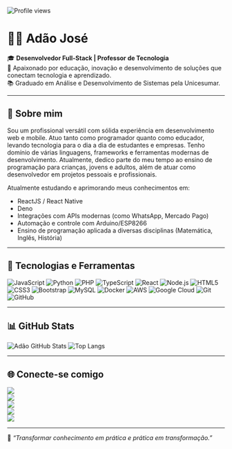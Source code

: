 <p align="left">
  <img src="https://komarev.com/ghpvc/?username=adaojose" alt="Profile views" />
</p>

# 👨‍💻 Adão José

🎓 **Desenvolvedor Full-Stack | Professor de Tecnologia**  
🎯 Apaixonado por educação, inovação e desenvolvimento de soluções que conectam tecnologia e aprendizado.  
📚 Graduado em Análise e Desenvolvimento de Sistemas pela Unicesumar.

---

## 🌟 Sobre mim

Sou um profissional versátil com sólida experiência em desenvolvimento web e mobile. Atuo tanto como programador quanto como educador, levando tecnologia para o dia a dia de estudantes e empresas. Tenho domínio de várias linguagens, frameworks e ferramentas modernas de desenvolvimento. Atualmente, dedico parte do meu tempo ao ensino de programação para crianças, jovens e adultos, além de atuar como desenvolvedor em projetos pessoais e profissionais.

Atualmente estudando e aprimorando meus conhecimentos em:
- ReactJS / React Native  
- Deno  
- Integrações com APIs modernas (como WhatsApp, Mercado Pago)  
- Automação e controle com Arduino/ESP8266  
- Ensino de programação aplicada a diversas disciplinas (Matemática, Inglês, História)

---

## 🚀 Tecnologias e Ferramentas

![JavaScript](https://img.shields.io/badge/-JavaScript-black?style=flat-square&logo=javascript)
![Python](https://img.shields.io/badge/-Python-black?style=flat-square&logo=Python)
![PHP](https://img.shields.io/badge/-PHP-777BB4?style=flat-square&logo=php)
![TypeScript](https://img.shields.io/badge/-TypeScript-007ACC?style=flat-square&logo=typescript)
![React](https://img.shields.io/badge/-React-black?style=flat-square&logo=react)
![Node.js](https://img.shields.io/badge/-Node.js-black?style=flat-square&logo=node.js)
![HTML5](https://img.shields.io/badge/-HTML5-E34F26?style=flat-square&logo=html5&logoColor=white)
![CSS3](https://img.shields.io/badge/-CSS3-1572B6?style=flat-square&logo=css3)
![Bootstrap](https://img.shields.io/badge/-Bootstrap-563D7C?style=flat-square&logo=bootstrap)
![MySQL](https://img.shields.io/badge/-MySQL-black?style=flat-square&logo=mysql)
![Docker](https://img.shields.io/badge/-Docker-black?style=flat-square&logo=docker)
![AWS](https://img.shields.io/badge/AWS-232F3E?style=flat-square&logo=amazon-aws)
![Google Cloud](https://img.shields.io/badge/Google%20Cloud-black?style=flat-square&logo=google-cloud)
![Git](https://img.shields.io/badge/-Git-black?style=flat-square&logo=git)
![GitHub](https://img.shields.io/badge/-GitHub-181717?style=flat-square&logo=github)

---

## 📊 GitHub Stats

![Adão GitHub Stats](https://github-readme-stats.vercel.app/api?username=adaojose&show_icons=true&theme=radical)
![Top Langs](https://github-readme-stats.vercel.app/api/top-langs/?username=adaojose&layout=compact&hide=TeX)

---

## 🌐 Conecte-se comigo

[<img src="https://img.shields.io/badge/twitter-%231DA1F2.svg?&style=for-the-badge&logo=twitter&logoColor=white" />](https://twitter.com/adao_reis_)  
[<img src="https://img.shields.io/badge/linkedin-%230077B5.svg?&style=for-the-badge&logo=linkedin&logoColor=white" />](https://www.linkedin.com/in/adaojoseareis/)  
[<img src="https://img.shields.io/badge/medium-%2312100E.svg?&style=for-the-badge&logo=medium&logoColor=white" />](https://medium.com/@adojos)  
[<img src="https://img.shields.io/badge/instagram-%23E4405F.svg?&style=for-the-badge&logo=instagram&logoColor=white">](https://www.instagram.com/adao_reis_/)  
[<img src="https://img.shields.io/badge/facebook-%231877F2.svg?&style=for-the-badge&logo=facebook&logoColor=white">](https://www.facebook.com/adao.jose.123.a)

---

📌 _“Transformar conhecimento em prática e prática em transformação.”_
